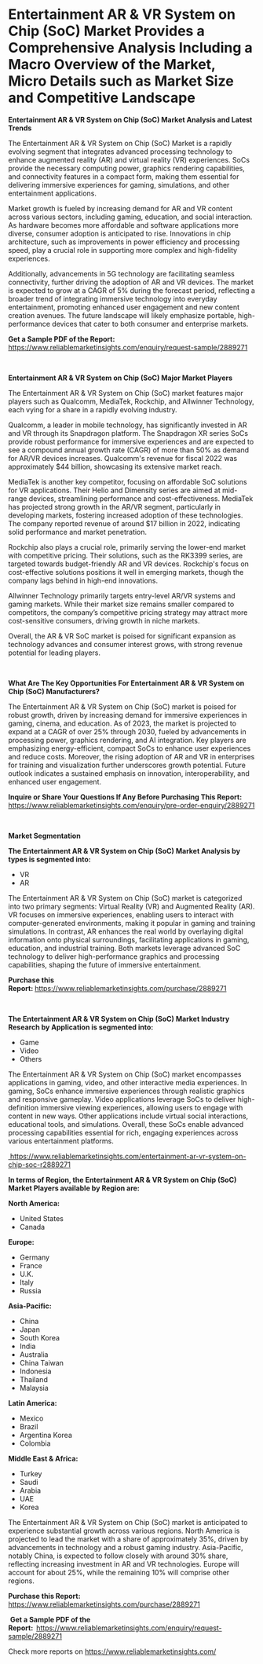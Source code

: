 <p><h1>Entertainment AR & VR System on Chip (SoC) Market Provides a Comprehensive Analysis Including a Macro Overview of the Market, Micro Details such as Market Size and Competitive Landscape</h1></p><p><strong>Entertainment AR & VR System on Chip (SoC) Market Analysis and Latest Trends</strong></p>
<p><p>The Entertainment AR & VR System on Chip (SoC) Market is a rapidly evolving segment that integrates advanced processing technology to enhance augmented reality (AR) and virtual reality (VR) experiences. SoCs provide the necessary computing power, graphics rendering capabilities, and connectivity features in a compact form, making them essential for delivering immersive experiences for gaming, simulations, and other entertainment applications. </p><p>Market growth is fueled by increasing demand for AR and VR content across various sectors, including gaming, education, and social interaction. As hardware becomes more affordable and software applications more diverse, consumer adoption is anticipated to rise. Innovations in chip architecture, such as improvements in power efficiency and processing speed, play a crucial role in supporting more complex and high-fidelity experiences.</p><p>Additionally, advancements in 5G technology are facilitating seamless connectivity, further driving the adoption of AR and VR devices. The market is expected to grow at a CAGR of 5% during the forecast period, reflecting a broader trend of integrating immersive technology into everyday entertainment, promoting enhanced user engagement and new content creation avenues. The future landscape will likely emphasize portable, high-performance devices that cater to both consumer and enterprise markets.</p></p>
<p><strong>Get a Sample PDF of the Report:&nbsp;</strong> <a href="https://www.reliablemarketinsights.com/enquiry/request-sample/2889271?utm_campaign=3497&utm_medium=2&utm_source=Github&utm_content=ia&utm_term=14032025&utm_id=entertainment-ar-vr-system-on-chip-soc">https://www.reliablemarketinsights.com/enquiry/request-sample/2889271</a></p>
<p>&nbsp;</p>
<p><strong>Entertainment AR & VR System on Chip (SoC) Major Market Players</strong></p>
<p><p>The Entertainment AR & VR System on Chip (SoC) market features major players such as Qualcomm, MediaTek, Rockchip, and Allwinner Technology, each vying for a share in a rapidly evolving industry.</p><p>Qualcomm, a leader in mobile technology, has significantly invested in AR and VR through its Snapdragon platform. The Snapdragon XR series SoCs provide robust performance for immersive experiences and are expected to see a compound annual growth rate (CAGR) of more than 50% as demand for AR/VR devices increases. Qualcomm's revenue for fiscal 2022 was approximately $44 billion, showcasing its extensive market reach.</p><p>MediaTek is another key competitor, focusing on affordable SoC solutions for VR applications. Their Helio and Dimensity series are aimed at mid-range devices, streamlining performance and cost-effectiveness. MediaTek has projected strong growth in the AR/VR segment, particularly in developing markets, fostering increased adoption of these technologies. The company reported revenue of around $17 billion in 2022, indicating solid performance and market penetration.</p><p>Rockchip also plays a crucial role, primarily serving the lower-end market with competitive pricing. Their solutions, such as the RK3399 series, are targeted towards budget-friendly AR and VR devices. Rockchip's focus on cost-effective solutions positions it well in emerging markets, though the company lags behind in high-end innovations.</p><p>Allwinner Technology primarily targets entry-level AR/VR systems and gaming markets. While their market size remains smaller compared to competitors, the company’s competitive pricing strategy may attract more cost-sensitive consumers, driving growth in niche markets.</p><p>Overall, the AR & VR SoC market is poised for significant expansion as technology advances and consumer interest grows, with strong revenue potential for leading players.</p></p>
<p>&nbsp;</p>
<p><strong>What Are The Key Opportunities For Entertainment AR & VR System on Chip (SoC) Manufacturers?</strong></p>
<p><p>The Entertainment AR & VR System on Chip (SoC) market is poised for robust growth, driven by increasing demand for immersive experiences in gaming, cinema, and education. As of 2023, the market is projected to expand at a CAGR of over 25% through 2030, fueled by advancements in processing power, graphics rendering, and AI integration. Key players are emphasizing energy-efficient, compact SoCs to enhance user experiences and reduce costs. Moreover, the rising adoption of AR and VR in enterprises for training and visualization further underscores growth potential. Future outlook indicates a sustained emphasis on innovation, interoperability, and enhanced user engagement.</p></p>
<p><strong>Inquire or Share Your Questions If Any Before Purchasing This Report:</strong> <a href="https://www.reliablemarketinsights.com/enquiry/pre-order-enquiry/2889271?utm_campaign=3497&utm_medium=2&utm_source=Github&utm_content=ia&utm_term=14032025&utm_id=entertainment-ar-vr-system-on-chip-soc">https://www.reliablemarketinsights.com/enquiry/pre-order-enquiry/2889271</a></p>
<p>&nbsp;</p>
<p><strong>Market Segmentation</strong></p>
<p><strong>The Entertainment AR & VR System on Chip (SoC) Market Analysis by types is segmented into:</strong></p>
<p><ul><li>VR</li><li>AR</li></ul></p>
<p><p>The Entertainment AR & VR System on Chip (SoC) market is categorized into two primary segments: Virtual Reality (VR) and Augmented Reality (AR). VR focuses on immersive experiences, enabling users to interact with computer-generated environments, making it popular in gaming and training simulations. In contrast, AR enhances the real world by overlaying digital information onto physical surroundings, facilitating applications in gaming, education, and industrial training. Both markets leverage advanced SoC technology to deliver high-performance graphics and processing capabilities, shaping the future of immersive entertainment.</p></p>
<p><strong>Purchase this Report:&nbsp;</strong><a href="https://www.reliablemarketinsights.com/purchase/2889271?utm_campaign=3497&utm_medium=2&utm_source=Github&utm_content=ia&utm_term=14032025&utm_id=entertainment-ar-vr-system-on-chip-soc">https://www.reliablemarketinsights.com/purchase/2889271</a></p>
<p>&nbsp;</p>
<p><strong>The Entertainment AR & VR System on Chip (SoC) Market Industry Research by Application is segmented into:</strong></p>
<p><ul><li>Game</li><li>Video</li><li>Others</li></ul></p>
<p><p>The Entertainment AR & VR System on Chip (SoC) market encompasses applications in gaming, video, and other interactive media experiences. In gaming, SoCs enhance immersive experiences through realistic graphics and responsive gameplay. Video applications leverage SoCs to deliver high-definition immersive viewing experiences, allowing users to engage with content in new ways. Other applications include virtual social interactions, educational tools, and simulations. Overall, these SoCs enable advanced processing capabilities essential for rich, engaging experiences across various entertainment platforms.</p></p>
<p><a href="https://www.reliablemarketinsights.com/entertainment-ar-vr-system-on-chip-soc-r2889271?utm_campaign=3497&utm_medium=2&utm_source=Github&utm_content=ia&utm_term=14032025&utm_id=entertainment-ar-vr-system-on-chip-soc">&nbsp;https://www.reliablemarketinsights.com/entertainment-ar-vr-system-on-chip-soc-r2889271</a></p>
<p><strong>In terms of Region, the Entertainment AR & VR System on Chip (SoC) Market Players available by Region are:</strong></p>
<p>
    <p> <strong> North America: </strong>
        <ul>
            <li>United States</li>
            <li>Canada</li>
        </ul>
        </p> 
    <p> <strong> Europe: </strong>
        <ul>
            <li>Germany</li>
            <li>France</li>
            <li>U.K.</li>
            <li>Italy</li>
            <li>Russia</li>
        </ul>
        </p> 
    <p> <strong> Asia-Pacific: </strong>
        <ul>
            <li>China</li>
            <li>Japan</li>
            <li>South Korea</li>
            <li>India</li>
            <li>Australia</li>
            <li>China Taiwan</li>
            <li>Indonesia</li>
            <li>Thailand</li>
            <li>Malaysia</li>
        </ul>
        </p> 
    <p> <strong> Latin America: </strong>
        <ul>
            <li>Mexico</li>
            <li>Brazil</li>
            <li>Argentina Korea</li>
            <li>Colombia</li>
        </ul>
        </p> 
    <p> <strong> Middle East & Africa: </strong>
        <ul>
            <li>Turkey</li>
            <li>Saudi</li>
            <li>Arabia</li>
            <li>UAE</li>
            <li>Korea</li>
        </ul>
    </p>
    </p>
<p><p>The Entertainment AR & VR System on Chip (SoC) market is anticipated to experience substantial growth across various regions. North America is projected to lead the market with a share of approximately 35%, driven by advancements in technology and a robust gaming industry. Asia-Pacific, notably China, is expected to follow closely with around 30% share, reflecting increasing investment in AR and VR technologies. Europe will account for about 25%, while the remaining 10% will comprise other regions.</p></p>
<p><strong>Purchase this Report: </strong><a href="https://www.reliablemarketinsights.com/purchase/2889271?utm_campaign=3497&utm_medium=2&utm_source=Github&utm_content=ia&utm_term=14032025&utm_id=entertainment-ar-vr-system-on-chip-soc">https://www.reliablemarketinsights.com/purchase/2889271</a></p>
<p>&nbsp;<strong>Get a Sample PDF of the Report:&nbsp;&nbsp;</strong><a href="https://www.reliablemarketinsights.com/enquiry/request-sample/2889271?utm_campaign=3497&utm_medium=2&utm_source=Github&utm_content=ia&utm_term=14032025&utm_id=entertainment-ar-vr-system-on-chip-soc">https://www.reliablemarketinsights.com/enquiry/request-sample/2889271</a></p>
<p><strong></strong></p>
<p>Check more reports on <a href="https://www.reliablemarketinsights.com/?utm_campaign=3497&utm_medium=2&utm_source=Github&utm_content=ia&utm_term=14032025&utm_id=entertainment-ar-vr-system-on-chip-soc">https://www.reliablemarketinsights.com/</a></p>